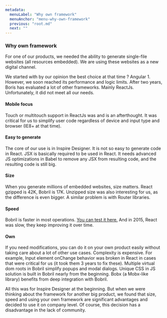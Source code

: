 ```yaml
---
metadata:
  menuLabel: "Why own framework"
  menuAnchor: "menu-why-own-framework"
  previous: "root.md"
  next: ""
---
```



<h3 id="menu-why-own-framework">Why own framework</h3>
For one of our products, we needed the ability to generate single-file websites (all resources embedded). We are using these websites as a new digital channel.

We started with by our opinion the best choice at that time ? Angular 1. However, we soon reached its performance and logic limits. After two years, Boris has evaluated a lot of other frameworks. Mainly ReactJs. Unfortunately, it did not meet all our needs.

#### Mobile focus
Touch or multitouch support in ReactJs was and is an afterthought. It was critical for us to simplify user code regardless of device and input type and browser (IE8+ at that time).

#### Easy to generate
The core of our use is in Inspire Designer. It is not so easy to generate code in React. JSX is basically required to be used in React. It needs advanced JS optimizations in Babel to remove any JSX from resulting code, and the resulting code is still big.

#### Size
When you generate millions of embedded websites, size matters. React gzipped is 42K, Bobril is 17K. Unzipped size was also interesting for us, as the difference is even bigger. A similar problem is with Router libraries.

#### Speed
Bobril is faster in most operations. [You can test it here.](https://localvoid.github.io/uibench/) And in 2015, React was slow, they keep improving it over time.

#### Own
If you need modifications, you can do it on your own product easily without taking care about a lot of other use cases. Complexity is expensive. For example, Input element onChange behavior was broken in React in cases that were critical for us (it took them 3 years to fix these). Multiple virtual dom roots in Bobril simplify popups and modal dialogs. Unique CSS in JS solution is built in Bobril nearly from the beginning. Bobx (a Mobx-like library) benefits from deep integration with Bobril.

All this was for Inspire Designer at the beginning. But when we were thinking about the framework for another big product, we found that size, speed and using your own framework are significant advantages and decided to use it on company level. Of course, this decision has a disadvantage in the lack of community.
